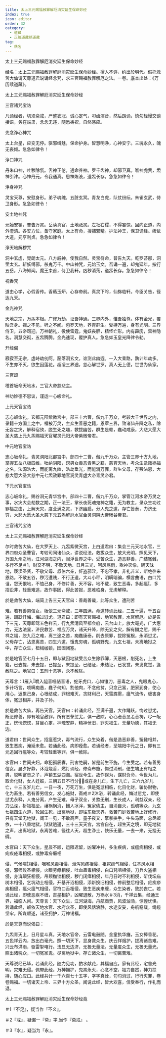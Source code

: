 ```yaml
---
title: 太上三元赐福赦罪解厄消灾延生保命妙经
index: true
icon: editor
order: 32
category:
  - 道藏
  - 正统道藏续道藏
tag:
  - 佚名
---
```


太上三元赐福赦罪解厄消灾延生保命妙经  

经名：太上三元赐福赦罪解厄消灾延生保命妙经。撰人不详，约出於明代。假托救苦大仙请天尊道君说诵经念咒，求三官赐福赦罪解厄之法。一卷。底本出处：《万历续道藏》。  

太上三元赐福赦罪解厄消灾延生保命妙经  

三官诸咒宝诰  

凡诵经者，切须斋戒，严整衣冠，诚心定气，叩齿演音，然后朗诵，慎勿轻慢交谈接语，务在端肃，念念无违，随愿祷祝，自然感应。  

先念浄心神咒  

太上台星，应变无停。驱邪缚魅，保命护身。智慧明净，心神安宁。三魂永久，魄无丧倾。急急如律令！  

浄口神咒  

丹朱口神，吐秽除氛。舌神正伦，通命养神。罗千齿神，却邪卫真。喉神虎贲，炁神引津。心神丹元，令我通真。思神炼液，道炁长存。急急如律令！  

浄身神咒  

灵宝天尊，安慰身形。弟子魂魄，五脏玄冥。青龙白虎，队仗纷纭。朱雀玄武，侍卫身形。急急如律令！  

安土地神咒  

元始安镇，普告万灵。岳渎真官，土地祇灵。左社右稷，不得妄惊。回向正道，内外澄清。各安方位，备守家庭。太上有命，搜捕邪精。护法神王，保卫诵经。皈依大道，元亨利贞。急急如律令！  

浄天地解秽咒  

洞中玄虚，晃朗太元。八方威神，使我自然。灵宝符命，普告九天。乾罗苔那，洞罡太玄。斩妖缚邪，杀鬼万千。中山神咒，元始玉文。吾诵一遍，却鬼延年。按行五岳，八海知闻。魔王束首，侍卫我轩。凶秽消荡，道炁长存。急急如律令！  

祝香咒  

道由心学，心假香传。香爇玉炉，心存帝前。真灵下盻，仙旆临轩。今臣关告，径达九天。  

金光神咒  

天地之宗，万炁本根。广修万劫，证吾神通。三界内外，惟吾独尊。体有金光，覆映吾身。视之不见，听之不闻。包罗天地，养育群生。受持万遍，身有光明。三界侍卫，五帝司迎。万神朝礼，役使雷霆。鬼妖丧胆，精怪亡形。内有霹雳，雷神隐名。洞慧交彻，五炁腾腾。金光速现，覆护真人。急急如玉皇光降律令勑。  

开经偈  

寂寂至无宗，虚峙劫仞阿。豁落洞玄文，谁测此幽遐。一入大乘路，孰计年劫多。不生亦不灭，欲生因莲花。超凌三界途，慈心解世罗。真人无上德，世世为仙家。  

三官颂  

稽首皈命天地水，三官大帝慈悲主。  

神功妙德不思议，谨运一心皈命礼。  

上元天官宝诰  

志心皈命礼，玄都元阳紫微宫中，部三十六曹，偕九千万众，考较大千世界之内，录籍十方国土之中，福被万灵，主众生善恶之籍，恩覃三界，致诸仙升降之私，除无妄之灾，解释宿殃，脱生死之趣，救拔幽苦，群生是赖，蠢动咸康，大悲大愿大圣大慈上元九炁赐福天官曜灵元阳大帝紫微帝君。  

中元地官宝诰  

志心皈命礼，青灵洞阳北都宫中，部四十二曹，偕九千万众，主管三界十方九地，掌握五岳八极四维，吐纳阴阳，窍男女善恶青黑之籍，慈育天地，考众生录籍祸福之名，法源浩大，而能离九幽，浩劫垂光，而能消万罪，群生父母，存殁沾恩，大悲大愿大圣大慈中元七炁赦罪地官洞灵青虚大帝青灵帝君。  

下元水官宝诰  

志心皈命礼，赐谷洞元青华宫中，部四十二曹，偕九千万众，掌管江河水帝万灵之事，水灾大会劫数之期，正一法王，掌长夜死魂鬼神之籍，无为教主，录众生功过罪福之由，上解天灾，度业满之灵，下济幽扃，分人鬼之道，存亡皆泰，力济无穷，大悲大愿大圣大慈下元五炁解厄水官金灵洞阴大帝旸谷帝君。  

三官诸咒宝诰  

太上三元赐福赦罪解厄消灾延生保命妙经  

尔时救苦大仙，在大罗天上、九炁紫微天宫，上白道君曰：集会三元天地水官，三界四府众圣曹官，考较司同诸仙众，讲说经法，救拔众生，放大光明，照见天下，万国九州之地，江河湖海之内，阎浮世界之中，受苦众生，造恶非善，广结冤雠，多行不足＃1，财交不明，不敬天地、日月三光，呵风骂雨，欺神灭像，瞒天昧地，亵渎圣贤，不敬父母、叔伯六亲，奸盗邪淫，不忠不孝，非礼非义，断绝往来恩路，不敬五谷，秽污遭贱，不行正道，大斗小秤，明瞒暗骗，横言曲语，白口咒诅，怨天恨地，不恤己身，不修片善，天不容，地不载，致生恶毒，多起瘟，多招讼非，轻重难逃，故作事因，得此苦报，恶难临身，无虏解释。  

於是救苦大仙，端简上告三元天官曰：善哉善哉，此等众生，遭刑苦  

难。若有善男信女，皈依三元斋戒，三年圆满，命道转诵此经，二五十遍，千五百遍，踊跃忏悔、悔过愆尤。道君曰：即有天官赐福，地官赦罪，水官解厄。於是告下三元，天尊即驾五色祥云，行九炁清风至都会府，云台山上，放大毫光，广大惠力，无边法显，济民救苦、福应万灵，诸天升降，除无妄之灾，解有雠之愆，赐千祥之福，脱九厄之难，离三途之苦，痴蠢康泰，削去原罪，拔除冤根，永消愆尤，父母存亡，沾恩离苦，四生六道，饿鬼穷魂，孤魂野鬼，九玄七祖，未离地狱之中，存亡众生，杻械枷锁，囹圄闭塞。  

於是地官至七月十五日，即与狱囚地狱受苦众生除罪簿，灭恶根，削死名，上生籍，已去提，未去提，已提至，末提至，已结证，未结证，已发觉，未发觉觉，逢赦除之。地官曰：五刑十恶等，永不赦除。  

天尊言：雁入嚼入龃音咀龉音语，蛇牙虎口，心如锥刀，恶毒之人，鬼眼鬼心，多计巧言，唝瞒痴愚，蠢子何知，割他肉，不念他贫，只念己富，肥家润身，使心用心，返累己身，心根结成，罪根难灭，贪财利己，天雷霹雳，瘟气流传，缠害身体，冤愆相并，并及子孙。  

於是救苦大仙，再告天官。天官曰：转诵此经，至满千遍，大作踊跃，悔过愆尤，断恶修善，即有地官赦罪，所有恶孽愆尤，俱一赦除，心心忐音恳忑音祷，尽一皈正，恍恍惚惚，耳目心定，神魂安静，精神伏旧，罪灭福生，无量功德，其福无边。  

道君曰：世间众生，招瘟惹灾，毒气流行，众生染着，偕是造恶非善，冤雠相并，致生恶疾，淹延未愈。若诵此经，病即痊愈。若诵经者，至端阳中元之日，即有三元追回行瘟等众，考较轻重等罪，俱一赦除。  

水官曰：世间夫妇，命犯孤辰寡，刑害绝嗣，皆是前生不施，今生受之。若有善男信女。晨夕好静，沐浴烧香，燃灯诵经，修斋布施，悔过消刑，便生端正有相之男，聪明富贵之子，声镇五湖四海。宿世今生，故作误为，谋财负命，今世为儿，取命化财，女人妊娠，三朝五日不行分，或在身儿亡，生下儿亡，三六九岁儿亡，十三五岁儿亡，一日一夜，万死万生，俱是冤愆相临，化目化财，骗协财物，化为畜生。若有善男信女，发心施财，斋戒＃2沐浴，转诵此经，悔过愆尤，即使愆尤永释，人鬼分离，产生无难，母子双全，关煞无刑，生长成人，利益双亲，经力弘深，祈福福至，禳祸祸消，雠人冰泮，冤家债主，自消自灭，孤魂等众，九玄七祖四生六道，轮回生死，出离地狱，即往东极天界，救苦门庭救苦地上好修行，只有天堂无地狱，阎王一见，不敢高声，童子夜叉，擎拳拱手，牛头马面，总尽皈依，一十八重地狱，狱狱逍遥，三十三天天宫，宫宫自在，超生天之境，即无地狱之声，出离地狱，永离苦难，径往人天，超生浄土，快乐无量，一去一来，无挂无碍。  

水官曰：天下众生，星辰不顺，运限迟留，凶曜冲并，多生疾病，或瘟病相侵，或痢疾疮毒相侵，或肿毒疥癞相  

侵，气候喉相侵，咽喉风毒相侵，泄泻风痰相侵，祖冢瘟气相侵，住基风水相侵，邪师败圣相侵，火眼劳瘵相侵，吐血蛊毒相侵，白口咒咀相侵，刀兵火盗相侵，身渰颠狂相侵，吊颈枷锁相侵，秽门闭瘴相侵，年月日时不利相侵，斫伐坛庙树木相侵，乞坑动土相侵，开基开沼相侵，添新换旧相侵，修前整后相侵，疟疾疹疾相侵，瘟火瘟气相侵，官符口舌相侵，致生恶疾来缠，众生染者，致於丧亡。若诵此经，即使恶疾不缠，吉星相护，凶曜退散，万祸水＃3消，千祥云集，经通王界，福临人间。天尊言：天下众生，江河湖海，舟航商贾，风波汹涌，惊惶忧惧。若诵此经，皈依天地水官、水府众圣，即使风恬浪静，水途安妥，舟航稳载，绳缆坚牢，所谋顺遂，诸圣拥护，万神锡福。  

於是天尊而说偈曰：  

九炁青天上，日月星斗真。天地水官帝，云雷电鼓随。金童执华旛，玉女捧香花。五色祥云内，放出白毫光。照一切天下，显身救众生。庆云祥烟护，拔离诸苦难。兴云布洪雨，驱雷掣电行。法显无边济，无极无量法。无量度众生，无极无量光。照出诸魂众，一切冤家鬼。尽离地狱中，存亡诸众生，一切离苦难。  

天尊说经已毕，若诵此经，随力见功，酌水献花，其福自应。家有此经，宅舍光明，灾难无侵。佩带此经，万神拥护，鬼祟永灭，心念不空，福力自然，神力扶持，随心应口。此经共计一千六百七十五字，字字真诠，句句消愆，行行灭罪，卷卷赐福。一切诸天上帝、三界十方众圣，闻说此经，皆大欢喜，信受奉行，作礼而退。  

太上三元赐福赦罪解厄消灾延生保命妙经竟  

＃1『不足』，疑当作『不义』。  

＃2『戒』，疑漏一『斋』字,当作『斋戒』 。  

＃3『水』，疑当为『永』。  
